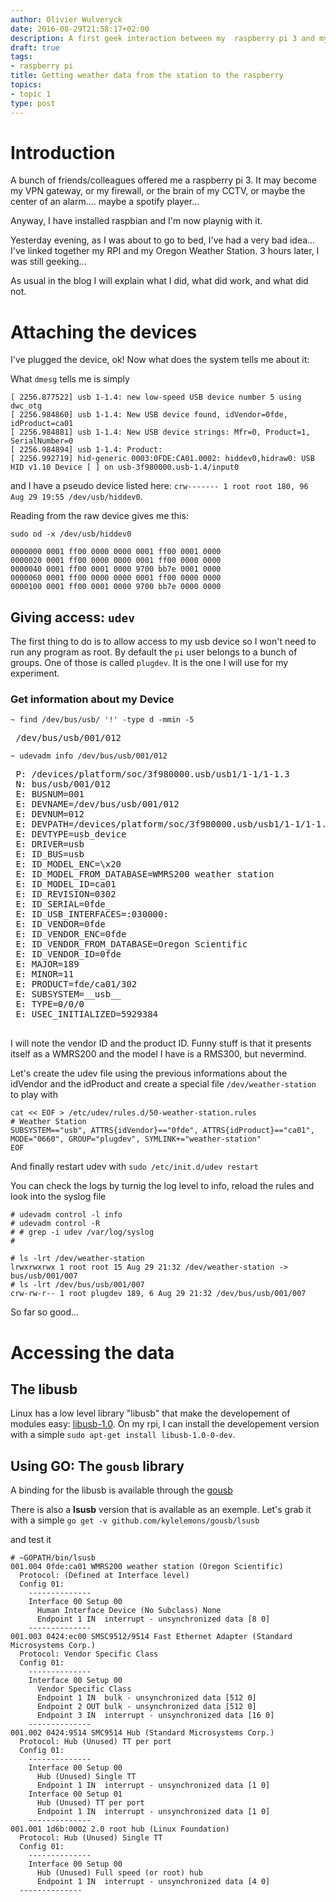 ```yaml
---
author: Olivier Wulveryck
date: 2016-08-29T21:58:17+02:00
description: A first geek interaction between my  raspberry pi 3 and my weather station
draft: true
tags:
- raspberry pi
title: Getting weather data from the station to the raspberry
topics:
- topic 1
type: post
---
```


# Introduction

A bunch of friends/colleagues offered me a raspberry pi 3.
It may become my VPN gateway, or my firewall, or the brain of my CCTV, or maybe the center of an alarm.... maybe a spotify player...

Anyway, I have installed raspbian and I'm now playnig with it.

Yesterday evening, as I was about to go to bed, I've had a very bad idea... I've linked together my RPI and my Oregon Weather Station.
3 hours later, I was still geeking...

As usual in the blog I will explain what I did, what did work, and what did not.

# Attaching the devices

I've plugged the device, ok! Now what does the system tells me about it:

What `dmesg` tells me is simply

```shell
[ 2256.877522] usb 1-1.4: new low-speed USB device number 5 using dwc_otg
[ 2256.984860] usb 1-1.4: New USB device found, idVendor=0fde, idProduct=ca01
[ 2256.984881] usb 1-1.4: New USB device strings: Mfr=0, Product=1, SerialNumber=0
[ 2256.984894] usb 1-1.4: Product:  
[ 2256.992719] hid-generic 0003:0FDE:CA01.0002: hiddev0,hidraw0: USB HID v1.10 Device [ ] on usb-3f980000.usb-1.4/input0
```

and I have a pseudo device listed here: `crw------- 1 root root 180, 96 Aug 29 19:55 /dev/usb/hiddev0`.
 
Reading from the raw device gives me this:

```shell
sudo od -x /dev/usb/hiddev0

0000000 0001 ff00 0000 0000 0001 ff00 0001 0000
0000020 0001 ff00 0000 0000 0001 ff00 0000 0000
0000040 0001 ff00 0001 0000 9700 bb7e 0001 0000
0000060 0001 ff00 0000 0000 0001 ff00 0000 0000
0000100 0001 ff00 0001 0000 9700 bb7e 0000 0000
```

## Giving access: `udev`

The first thing to do is to allow access to my usb device so I won't need to run any program as root.
By default the `pi` user belongs to a bunch of groups. One of those is called `plugdev`.
It is the one I will use for my experiment.

### Get information about my Device

`~ find /dev/bus/usb/ '!' -type d -mmin -5`
<pre>
 /dev/bus/usb/001/012
</pre>
`~ udevadm info /dev/bus/usb/001/012`

<pre>
 P: /devices/platform/soc/3f980000.usb/usb1/1-1/1-1.3
 N: bus/usb/001/012
 E: BUSNUM=001
 E: DEVNAME=/dev/bus/usb/001/012
 E: DEVNUM=012
 E: DEVPATH=/devices/platform/soc/3f980000.usb/usb1/1-1/1-1.3
 E: DEVTYPE=usb_device
 E: DRIVER=usb
 E: ID_BUS=usb
 E: ID_MODEL_ENC=\x20
 E: ID_MODEL_FROM_DATABASE=WMRS200 weather station
 E: ID_MODEL_ID=ca01
 E: ID_REVISION=0302
 E: ID_SERIAL=0fde_
 E: ID_USB_INTERFACES=:030000:
 E: ID_VENDOR=0fde
 E: ID_VENDOR_ENC=0fde
 E: ID_VENDOR_FROM_DATABASE=Oregon Scientific
 E: ID_VENDOR_ID=0fde
 E: MAJOR=189
 E: MINOR=11
 E: PRODUCT=fde/ca01/302
 E: SUBSYSTEM=__usb__
 E: TYPE=0/0/0
 E: USEC_INITIALIZED=5929384
 </pre>

I will note the vendor ID and the product ID.
Funny stuff is that it presents itself as a WMRS200 and the model I have is a RMS300, but nevermind.

Let's create the udev file using the previous informations about the idVendor and the idProduct and create a special file `/dev/weather-station` to play with

```shell
cat << EOF > /etc/udev/rules.d/50-weather-station.rules
# Weather Station
SUBSYSTEM=="usb", ATTRS{idVendor}=="0fde", ATTRS{idProduct}=="ca01", MODE="0660", GROUP="plugdev", SYMLINK+="weather-station"
EOF
```

And finally restart udev with `sudo /etc/init.d/udev restart`

You can check the logs by turnig the log level to info, reload the rules and look into the syslog file
```
# udevadm control -l info
# udevadm control -R
# # grep -i udev /var/log/syslog 
# 
```

```
# ls -lrt /dev/weather-station                                                                                                               
lrwxrwxrwx 1 root root 15 Aug 29 21:32 /dev/weather-station -> bus/usb/001/007
# ls -lrt /dev/bus/usb/001/007                                                                                                   
crw-rw-r-- 1 root plugdev 189, 6 Aug 29 21:32 /dev/bus/usb/001/007
```

So far so good...


# Accessing the data

## The libusb
Linux has a low level library "libusb" that make the developement of modules easy: [libusb-1.0](http://www.libusb.org/wiki/libusb-1.0).
On my rpi, I can install the developement version with a simple `sudo apt-get install libusb-1.0-0-dev`.

## Using GO: The `gousb` library

A binding for the libusb is available through the [gousb](https://github.com/truveris/gousb)

There is also a __lsusb__ version that is available as an exemple.
Let's grab it with a simple
`go get -v github.com/kylelemons/gousb/lsusb`

and test it 
```
# ~GOPATH/bin/lsusb
001.004 0fde:ca01 WMRS200 weather station (Oregon Scientific)
  Protocol: (Defined at Interface level)
  Config 01:
    --------------
    Interface 00 Setup 00
      Human Interface Device (No Subclass) None
      Endpoint 1 IN  interrupt - unsynchronized data [8 0]
    --------------
001.003 0424:ec00 SMSC9512/9514 Fast Ethernet Adapter (Standard Microsystems Corp.)
  Protocol: Vendor Specific Class
  Config 01:
    --------------
    Interface 00 Setup 00
      Vendor Specific Class
      Endpoint 1 IN  bulk - unsynchronized data [512 0]
      Endpoint 2 OUT bulk - unsynchronized data [512 0]
      Endpoint 3 IN  interrupt - unsynchronized data [16 0]
    --------------
001.002 0424:9514 SMC9514 Hub (Standard Microsystems Corp.)
  Protocol: Hub (Unused) TT per port
  Config 01:
    --------------
    Interface 00 Setup 00
      Hub (Unused) Single TT
      Endpoint 1 IN  interrupt - unsynchronized data [1 0]
    Interface 00 Setup 01
      Hub (Unused) TT per port
      Endpoint 1 IN  interrupt - unsynchronized data [1 0]
    --------------
001.001 1d6b:0002 2.0 root hub (Linux Foundation)
  Protocol: Hub (Unused) Single TT
  Config 01:
    --------------
    Interface 00 Setup 00
      Hub (Unused) Full speed (or root) hub
      Endpoint 1 IN  interrupt - unsynchronized data [4 0]
  --------------
```
